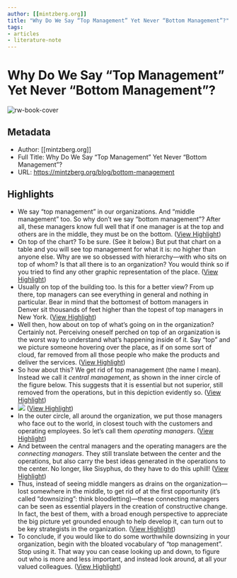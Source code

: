 ```yaml
---
author: [[mintzberg.org]]
title: "Why Do We Say “Top Management” Yet Never “Bottom Management”?"
tags: 
- articles
- literature-note
---
```

# Why Do We Say “Top Management” Yet Never “Bottom Management”?

![rw-book-cover](https://readwise-assets.s3.amazonaws.com/static/images/article3.5c705a01b476.png)

## Metadata
- Author: [[mintzberg.org]]
- Full Title: Why Do We Say “Top Management” Yet Never “Bottom Management”?
- URL: https://mintzberg.org/blog/bottom-management

## Highlights
- We say “top management” in our organizations. And “middle management” too. So why don’t we say “bottom management”? After all, these managers know full well that if one manager is at the top and others are in the middle, they must be on the bottom. ([View Highlight](https://read.readwise.io/read/01h5yh8xf6exvv5j9y0djyz725))
- On top of the chart? To be sure. (See it below.) But put that chart on a table and you will see top management for what it is: no higher than anyone else. Why are we so obsessed with hierarchy—with who sits on top of whom? Is that all there is to an organization? You would think so if you tried to find any other graphic representation of the place. ([View Highlight](https://read.readwise.io/read/01h5yh9dhhgq3r0fwpc396cj48))
- Usually on top of the building too. Is this for a better view? From up there, top managers can see everything in general and nothing in particular. Bear in mind that the bottomest of bottom managers in Denver sit thousands of feet higher than the topest of top managers in New York. ([View Highlight](https://read.readwise.io/read/01h5yh9rz1ptd251jc8csza40e))
- Well then, how about on top of what’s going on in the organization? Certainly not. Perceiving oneself perched on top of an organization is the worst way to understand what’s happening inside of it. Say “top” and we picture someone hovering over the place, as if on some sort of cloud, far removed from all those people who make the products and deliver the services. ([View Highlight](https://read.readwise.io/read/01h5yha8k8rwv4x5sy5yjxgynq))
- So how about this? We get rid of top management (the name I mean). Instead we call it *central management*, as shown in the inner circle of the figure below. This suggests that it is essential but not superior, still removed from the operations, but in this depiction evidently so. ([View Highlight](https://read.readwise.io/read/01h5yhaf8xkpdnyn492yfsbyda))
- ![](https://mintzberg.org/sites/default/files/bottom-management-figure-1.png) ([View Highlight](https://read.readwise.io/read/01h5yhaa6hb62zsk9swsnxga06))
- In the outer circle, all around the organization, we put those managers who face out to the world, in closest touch with the customers and operating employees. So let’s call them *operating managers*. ([View Highlight](https://read.readwise.io/read/01h5yhc2spmpjs88msx8gmx174))
- And between the central managers and the operating managers are the *connecting managers*. They still translate between the center and the operations, but also carry the best ideas generated in the operations to the center. No longer, like Sisyphus, do they have to do this uphill! ([View Highlight](https://read.readwise.io/read/01h5yhc41qgmh3dd1wjdbdzpdr))
- Thus, instead of seeing middle mangers as drains on the organization—lost somewhere in the middle, to get rid of at the first opportunity (it’s called “downsizing”: think bloodletting)—these connecting managers can be seen as essential players in the creation of constructive change. In fact, the best of them, with a broad enough perspective to appreciate the big picture yet grounded enough to help develop it, can turn out to be key strategists in the organization. ([View Highlight](https://read.readwise.io/read/01h5yhdwvkbvpcb51dbah42ncx))
- To conclude, if you would like to do some worthwhile downsizing in your organization, begin with the bloated vocabulary of “top management”. Stop using it. That way you can cease looking up and down, to figure out who is more and less important, and instead look around, at all your valued colleagues. ([View Highlight](https://read.readwise.io/read/01h5yhee54y0nvsc2bedhrczwm))
